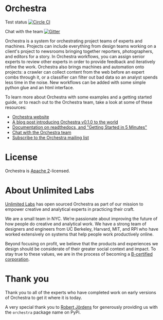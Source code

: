 # Orchestra

Test status [![Circle CI](https://circleci.com/gh/unlimitedlabs/orchestra.svg?style=svg)](https://circleci.com/gh/unlimitedlabs/orchestra)

Chat with the team [![Gitter](https://badges.gitter.im/Join%20Chat.svg)](https://gitter.im/unlimitedlabs/orchestra)

Orchestra is a system for orchestrating project teams of experts and machines.
Projects can include everything from design teams working on a client's
project
to newsrooms bringing together reporters, photographers, and editors for a
story.  In Orchestra workflows, you can assign senior experts to review other
experts in order to provide feedback and iteratively refine the work.  Orchestra also
brings machines and automation onto projects: a crawler can collect content
from the web before an expert combs through it, or a classifier can
filter out bad data so an analyst spends less time in the noise.  New
workflows can be added with some simple python glue and an html interface.

To learn more about Orchestra with some examples and a getting
started guide, or to reach out to the Orchestra team, take
a look at some of these resources:

* [Orchestra website](http://orchestra.unlimitedlabs.com)
* [A blog post introducing Orchestra v0.1.0 to the world](http://blog.unlimitedlabs.com/post/130097884236/introducing-orchestra)
* [Documentation on readthedocs, and "Getting Started in 5 Minutes"](http://orchestra.readthedocs.org/en/latest/)
* [Chat with the Orchestra team](https://gitter.im/unlimitedlabs/orchestra)
* [Subscribe to the Orchestra mailing list](https://groups.google.com/forum/#!forum/orchestra-devel)

# License
Orchestra is
[Apache 2](https://github.com/unlimitedlabs/orchestra/blob/master/LICENSE)-licensed.

# About Unlimited Labs
[Unlimited Labs](http://unlimitedlabs.com/) has open sourced Orchestra as part of our mission to empower creative and analytical experts in practicing their craft.

We are a small team in NYC. We’re passionate about improving the future of how people do creative and analytical work. We have a strong team of designers and engineers from UC Berkeley, Harvard, MIT, and RPI who have worked extensively on systems that help people work productively online.

Beyond focusing on profit, we believe that the products and experiences we design should be considerate of their greater social context and impact. To stay true to these values, we are in the process of becoming a [B-certified corporation](http://www.bcorporation.net/what-are-b-corps).

# Thank you
Thank you to all of the experts who have completed work on
early versions of Orchestra to get it where it is today.

A very special thank you to [Robert Jördens](https://github.com/jordens) for
generously providing us with the `orchestra` package name on PyPi.
